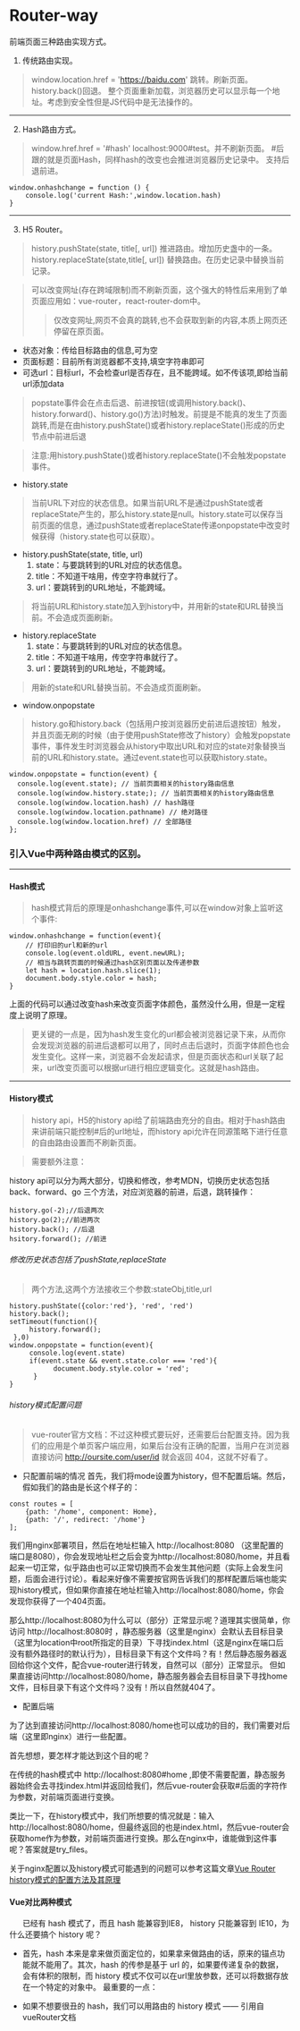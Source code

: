 # Router-way
前端页面三种路由实现方式。
1. 传统路由实现。
> window.location.href = 'https://baidu.com' 跳转。刷新页面。
> history.back()回退。
整个页面重新加载，浏览器历史可以显示每一个地址。考虑到安全性但是JS代码中是无法操作的。
---
2. Hash路由方式。
>  window.href.href = '#hash' localhost:9000#test。并不刷新页面。
#后跟的就是页面Hash，同样hash的改变也会推进浏览器历史记录中。
支持后退前进。
```
window.onhashchange = function () {
    console.log('current Hash:',window.location.hash)
}
```
---
3. H5 Router。
> history.pushState(state, title[, url]) 推进路由。增加历史盏中的一条。
> history.replaceState(state,title[, url]) 替换路由。在历史记录中替换当前记录。

> 可以改变网址(存在跨域限制)而不刷新页面，这个强大的特性后来用到了单页面应用如：vue-router，react-router-dom中。
>> 仅改变网址,网页不会真的跳转,也不会获取到新的内容,本质上网页还停留在原页面。
+ 状态对象：传给目标路由的信息,可为空
+ 页面标题：目前所有浏览器都不支持,填空字符串即可
+ 可选url：目标url，不会检查url是否存在，且不能跨域。如不传该项,即给当前url添加data
> popstate事件会在点击后退、前进按钮(或调用history.back()、history.forward()、history.go()方法)时触发。前提是不能真的发生了页面跳转,而是在由history.pushState()或者history.replaceState()形成的历史节点中前进后退

> 注意:用history.pushState()或者history.replaceState()不会触发popstate事件。

+ history.state
> 当前URL下对应的状态信息。如果当前URL不是通过pushState或者replaceState产生的，那么history.state是null。history.state可以保存当前页面的信息，通过pushState或者replaceState传递onpopstate中改变时候获得（history.state也可以获取）。
+ history.pushState(state, title, url)
    1. state：与要跳转到的URL对应的状态信息。
    2. title：不知道干啥用，传空字符串就行了。
    3. url：要跳转到的URL地址，不能跨域。
> 将当前URL和history.state加入到history中，并用新的state和URL替换当前。不会造成页面刷新。
+ history.replaceState
    1. state：与要跳转到的URL对应的状态信息。
    2. title：不知道干啥用，传空字符串就行了。
    3. url：要跳转到的URL地址，不能跨域。
> 用新的state和URL替换当前。不会造成页面刷新。
+ window.onpopstate
> history.go和history.back（包括用户按浏览器历史前进后退按钮）触发，并且页面无刷的时候（由于使用pushState修改了history）会触发popstate事件，事件发生时浏览器会从history中取出URL和对应的state对象替换当前的URL和history.state。通过event.state也可以获取history.state。

```
window.onpopstate = function(event) {
  console.log(event.state); // 当前页面相关的history路由信息
  console.log(window.history.state;); // 当前页面相关的history路由信息
  console.log(window.location.hash) // hash路径
  console.log(window.location.pathname) // 绝对路径
  console.log(window.location.href) // 全部路径
};
```

### 引入Vue中两种路由模式的区别。
---
#### Hash模式
> hash模式背后的原理是onhashchange事件,可以在window对象上监听这个事件:
```
window.onhashchange = function(event){
    // 打印旧的url和新的url
    console.log(event.oldURL, event.newURL);
    // 相当与跳转页面的时候通过hash区别页面以及传递参数
    let hash = location.hash.slice(1);
    document.body.style.color = hash;
}
```
上面的代码可以通过改变hash来改变页面字体颜色，虽然没什么用，但是一定程度上说明了原理。

> 更关键的一点是，因为hash发生变化的url都会被浏览器记录下来，从而你会发现浏览器的前进后退都可以用了，同时点击后退时，页面字体颜色也会发生变化。这样一来，浏览器不会发起请求，但是页面状态和url关联了起来，url改变页面可以根据url进行相应逻辑变化。这就是hash路由。
---
#### History模式
> history api，H5的history api给了前端路由充分的自由。相对于hash路由来讲前端只能控制#后的url地址，而history api允许在同源策略下进行任意的自由路由设置而不刷新页面。

> 需要额外注意：

history api可以分为两大部分，切换和修改，参考MDN，切换历史状态包括back、forward、go 三个方法，对应浏览器的前进，后退，跳转操作：
```
history.go(-2);//后退两次
history.go(2);//前进两次
history.back(); //后退
hsitory.forward(); //前进
```

###### 修改历史状态包括了pushState,replaceState <br>
> 两个方法,这两个方法接收三个参数:stateObj,title,url

```
history.pushState({color:'red'}, 'red', 'red')
history.back();
setTimeout(function(){
     history.forward();
 },0)
window.onpopstate = function(event){
     console.log(event.state)
     if(event.state && event.state.color === 'red'){
           document.body.style.color = 'red';
      }
}
```
###### history模式配置问题
> vue-router官方文档：不过这种模式要玩好，还需要后台配置支持。因为我们的应用是个单页客户端应用，如果后台没有正确的配置，当用户在浏览器直接访问 http://oursite.com/user/id 就会返回 404，这就不好看了。

+ 只配置前端的情况
首先，我们将mode设置为history，但不配置后端。然后，假如我们的路由是长这个样子的：
```
const routes = [
    {path: '/home', component: Home},
    {path: '/', redirect: '/home'}
];
```
我们用nginx部署项目，然后在地址栏输入 http://localhost:8080 （这里配置的端口是8080），你会发现地址栏之后会变为http://localhost:8080/home，并且看起来一切正常，似乎路由也可以正常切换而不会发生其他问题（实际上会发生问题，后面会进行讨论）。看起来好像不需要按官网告诉我们的那样配置后端也能实现history模式，但如果你直接在地址栏输入http://localhost:8080/home，你会发现你获得了一个404页面。

那么http://localhost:8080为什么可以（部分）正常显示呢？道理其实很简单，你访问 http://localhost:8080时 ，静态服务器（这里是nginx）会默认去目标目录（这里为location中root所指定的目录）下寻找index.html（这是nginx在端口后没有额外路径时的默认行为），目标目录下有这个文件吗？有！然后静态服务器返回给你这个文件，配合vue-router进行转发，自然可以（部分）正常显示。
但如果直接访问http://localhost:8080/home，静态服务器会去目标目录下寻找home文件，目标目录下有这个文件吗？没有！所以自然就404了。

+ 配置后端

为了达到直接访问http://localhost:8080/home也可以成功的目的，我们需要对后端（这里即nginx）进行一些配置。

首先想想，要怎样才能达到这个目的呢？

在传统的hash模式中 http://localhost:8080#home ,即使不需要配置，静态服务器始终会去寻找index.html并返回给我们，然后vue-router会获取#后面的字符作为参数，对前端页面进行变换。

类比一下，在history模式中，我们所想要的情况就是：输入http://localhost:8080/home，但最终返回的也是index.html，然后vue-router会获取home作为参数，对前端页面进行变换。那么在nginx中，谁能做到这件事呢？答案就是try_files。

关于nginx配置以及history模式可能遇到的问题可以参考这篇文章[Vue Router history模式的配置方法及其原理](https://segmentfault.com/a/1190000019391139)



#### Vue对比两种模式
&nbsp;&nbsp;&nbsp;&nbsp;&nbsp;&nbsp;已经有 hash 模式了，而且 hash 能兼容到IE8， history 只能兼容到 IE10，为什么还要搞个 history 呢？
+ 首先，hash 本来是拿来做页面定位的，如果拿来做路由的话，原来的锚点功能就不能用了。其次，hash 的传参是基于 url 的，如果要传递复杂的数据，会有体积的限制，而 history 模式不仅可以在url里放参数，还可以将数据存放在一个特定的对象中。
最重要的一点：

+ 如果不想要很丑的 hash，我们可以用路由的 history 模式 —— 引用自 vueRouter文档
